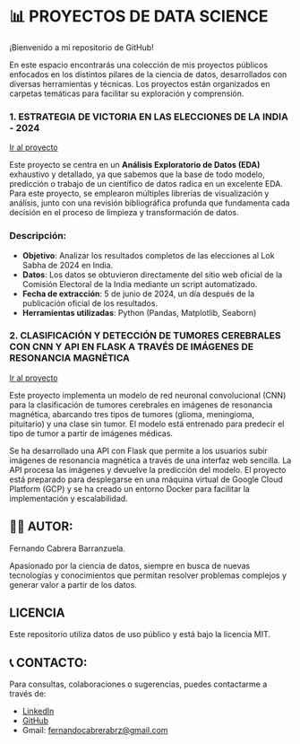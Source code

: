 # 📊 **PROYECTOS DE DATA SCIENCE**

¡Bienvenido a mi repositorio de GitHub!

En este espacio encontrarás una colección de mis proyectos públicos enfocados en los distintos pilares de la ciencia de datos, desarrollados con diversas herramientas y técnicas. Los proyectos están organizados en carpetas temáticas para facilitar su exploración y comprensión.

### 1. ESTRATEGIA DE VICTORIA EN LAS ELECCIONES DE LA INDIA - 2024
[Ir al proyecto](https://github.com/Ferx096/PROYECTOS_DATA_SCIENCE/tree/master/ESTRATEGIA_VICTORIA_ELECTORAL_INDIA_2024)

Este proyecto se centra en un **Análisis Exploratorio de Datos (EDA)** exhaustivo y detallado, ya que sabemos que la base de todo modelo, predicción o trabajo de un científico de datos radica en un excelente EDA. Para este proyecto, se emplearon múltiples librerías de visualización y análisis, junto con una revisión bibliográfica profunda que fundamenta cada decisión en el proceso de limpieza y transformación de datos.

### Descripción:
- **Objetivo**: Analizar los resultados completos de las elecciones al Lok Sabha de 2024 en India.
- **Datos**: Los datos se obtuvieron directamente del sitio web oficial de la Comisión Electoral de la India mediante un script automatizado.
- **Fecha de extracción**: 5 de junio de 2024, un día después de la publicación oficial de los resultados.
- **Herramientas utilizadas**: Python (Pandas, Matplotlib, Seaborn)

### 2. CLASIFICACIÓN Y DETECCIÓN DE TUMORES CEREBRALES CON CNN Y API EN FLASK A TRAVÉS DE IMÁGENES DE RESONANCIA MAGNÉTICA
[Ir al proyecto](https://github.com/Ferx096/PROYECTOS_DATA_SCIENCE/tree/master/TUMORES_CEREBRALES_MRI)

Este proyecto implementa un modelo de red neuronal convolucional (CNN) para la clasificación de tumores cerebrales en imágenes de resonancia magnética, abarcando tres tipos de tumores (glioma, meningioma, pituitario) y una clase sin tumor. El modelo está entrenado para predecir el tipo de tumor a partir de imágenes médicas.

Se ha desarrollado una API con Flask que permite a los usuarios subir imágenes de resonancia magnética a través de una interfaz web sencilla. La API procesa las imágenes y devuelve la predicción del modelo. El proyecto está preparado para desplegarse en una máquina virtual de Google Cloud Platform (GCP) y se ha creado un entorno Docker para facilitar la implementación y escalabilidad.

## 👨‍💻 **AUTOR:**
Fernando Cabrera Barranzuela.

Apasionado por la ciencia de datos, siempre en busca de nuevas tecnologías y conocimientos que permitan resolver problemas complejos y generar valor a partir de los datos.

## **LICENCIA**
Este repositorio utiliza datos de uso público y está bajo la licencia MIT.

## 📞 **CONTACTO:**
Para consultas, colaboraciones o sugerencias, puedes contactarme a través de:
- [LinkedIn](https://www.linkedin.com/in/fernando-cabrera-barranzuela/)
- [GitHub](https://github.com/Ferx096)
- Gmail: fernandocabrerabrz@gmail.com
